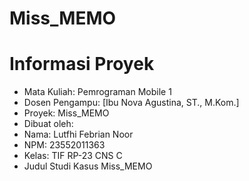 # Miss_MEMO

# Informasi Proyek
- Mata Kuliah: Pemrograman Mobile 1
- Dosen Pengampu: [Ibu Nova Agustina, ST., M.Kom.]
- Proyek: Miss_MEMO
- Dibuat oleh:
- Nama: Lutfhi Febrian Noor
- NPM: 23552011363
- Kelas: TIF RP-23 CNS C
- Judul Studi Kasus
  Miss_MEMO
